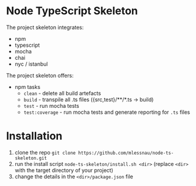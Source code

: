 # Node TypeScript Skeleton

The project skeleton integrates:
* npm
* typescript
* mocha
* chai
* nyc / istanbul

The project skeleton offers:
* npm tasks
  * ```clean``` - delete all build artefacts
  * ```build``` - transpile all .ts files ({src,test}/**/*.ts -> build)
  * ```test``` - run mocha tests
  * ```test:coverage``` - run mocha tests and generate reporting for ```.ts``` files

# Installation

1. clone the repo ```git clone https://github.com/mlessnau/node-ts-skeleton.git```
2. run the install script ```node-ts-skeleton/install.sh <dir>``` (replace ```<dir>``` with the target directory of your project)
3. change the details in the ```<dir>/package.json``` file
